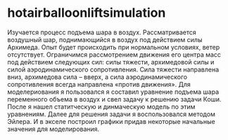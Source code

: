 # hotairballoonliftsimulation
Изучается процесс подъема шара в воздух. Рассматривается воздушный шар, поднимающийся в воздух под действием силы Архимеда. Опыт будет происходить при нормальном условиях, ветер отсутствует. Ограничимся рассмотрением движения его центра масс под действием следующих сил: силы тяжести, архимедовой силы и силой аэродинамического сопротивления. Сила тяжести направлена вниз, архимедова сила – вверх, а сила аэродинамического сопротивления всегда направлена «против движения». Для моделериования я пользовался я составил уравнение подъема шара переменного объема в воздух и свел задачу к решению задачи Коши. После я нашел статитческую и динмаческую модель по этим уравнениям. Далее для решения задачи я воспользовался методом Эйлера. И в экселе построил графики придав некоторые начальные значения для моделирования.
